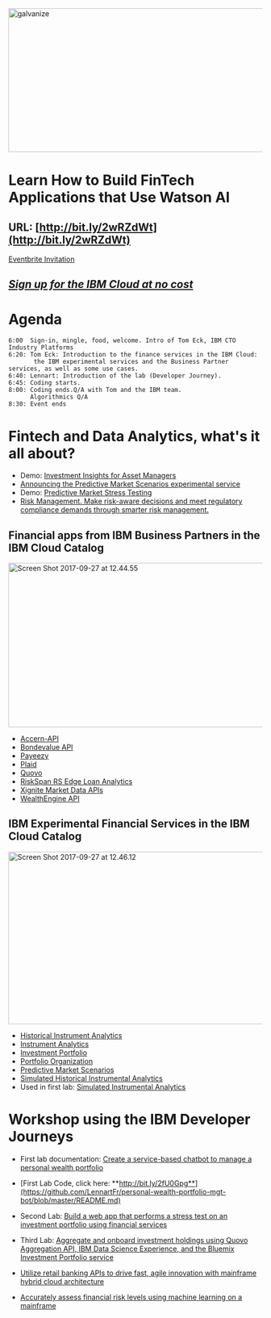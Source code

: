
<img src="https://farm5.staticflickr.com/4420/37281814462_74b5c55380_z.jpg" width="570" height="285" alt="galvanize">

# Learn How to Build FinTech Applications that Use Watson AI
## URL: [http://bit.ly/2wRZdWt](http://bit.ly/2wRZdWt)

[Eventbrite Invitation](https://www.eventbrite.com/e/learn-how-to-build-fintech-applications-that-use-watson-ai-tickets-37213362168)

## [*Sign up for the IBM Cloud at no cost*](https://bluemix.net)

# Agenda
~~~
6:00  Sign-in, mingle, food, welcome. Intro of Tom Eck, IBM CTO Industry Platforms
6:20: Tom Eck: Introduction to the finance services in the IBM Cloud: 
       the IBM experimental services and the Business Partner services, as well as some use cases.   
6:40: Lennart: Introduction of the lab (Developer Journey). 
6:45: Coding starts. 
8:00: Coding ends.Q/A with Tom and the IBM team.  
      Algorithmics Q/A
8:30: Event ends   
~~~ 

# Fintech and Data Analytics, what's it all about?
* Demo: [Investment Insights for Asset Managers](https://investment-insights-am.mybluemix.net/)
* [Announcing the Predictive Market Scenarios experimental service](https://www.ibm.com/blogs/bluemix/2017/05/announcing-predictive-market-scenarios-experimental-service/)
* Demo: [Predictive Market Stress Testing  ](https://predictive-market-stress-testing.mybluemix.net/) 
* [Risk Management. Make risk-aware decisions and meet regulatory compliance demands through smarter risk management.](https://www.ibm.com/analytics/us/en/business/risk-management/)

## Financial apps from IBM Business Partners in the IBM Cloud Catalog

<img src="https://farm5.staticflickr.com/4434/37101837360_9ed47fae43_z.jpg" width="640" height="326" alt="Screen Shot 2017-09-27 at 12.44.55">

* [Accern-API](https://console.bluemix.net/catalog/services/accern-api)
* [Bondevalue API](https://console.bluemix.net/catalog/services/bondevalue-api)
* [Payeezy](https://console.bluemix.net/catalog/services/payeezy)
* [Plaid](https://console.bluemix.net/catalog/services/plaid)
* [Quovo](https://console.bluemix.net/catalog/services/quovo)
* [RiskSpan RS Edge Loan Analytics](https://console.bluemix.net/catalog/services/riskspan-rs-edge-loan-analytics)
* [Xignite Market Data APIs](https://console.bluemix.net/catalog/services/xignite-market-data-apis)
* [WealthEngine API](https://console.bluemix.net/catalog/services/wealthengine-api)

## IBM Experimental Financial Services in the IBM Cloud Catalog

<img src="https://farm5.staticflickr.com/4409/37328006152_4e409c3b7e_z.jpg" width="640" height="342" alt="Screen Shot 2017-09-27 at 12.46.12">

* [Historical Instrument Analytics](https://console.bluemix.net/catalog/services/historical-instrument-analytics)
* [Instrument Analytics](https://console.bluemix.net/catalog/services/instrument-analytics)
* [Investment Portfolio](https://console.bluemix.net/catalog/services/investment-portfolio)
* [Portfolio Organization](https://console.bluemix.net/catalog/services/portfolio-optimization)
* [Predictive Market Scenarios](https://console.bluemix.net/catalog/services/predictive-market-scenarios)
* [Simulated Historical Instrumental Analytics](https://console.bluemix.net/catalog/services/simulated-historical-instrument-analytics)
* Used in first lab: [Simulated Instrumental Analytics](https://console.bluemix.net/catalog/services/simulated-instrument-analytics)

# Workshop using the IBM Developer Journeys
* First lab documentation: [Create a service-based chatbot to manage a personal wealth portfolio](https://developer.ibm.com/code/journey/create-an-investment-management-chatbot/)

* [First Lab Code, click here: **http://bit.ly/2fU0Gpg**](https://github.com/LennartFr/personal-wealth-portfolio-mgt-bot/blob/master/README.md)

* Second Lab: [Build a web app that performs a stress test on an investment portfolio using financial services
](https://developer.ibm.com/code/journey/create-a-stress-test-app-for-investment-portfolios/)
* Third Lab: [Aggregate and onboard investment holdings using Quovo Aggregation API, IBM Data Science Experience, and the Bluemix Investment Portfolio service](https://developer.ibm.com/code/journey/integrate-a-financial-investment-portfolio/)
* [Utilize retail banking APIs to drive fast, agile innovation with mainframe hybrid cloud architecture](https://developer.ibm.com/code/journey/create-financial-applications-using-apis-on-mainframe/)
* [Accurately assess financial risk levels using machine learning on a mainframe](https://developer.ibm.com/code/journey/apply-machine-learning-to-financial-risk-management/)
